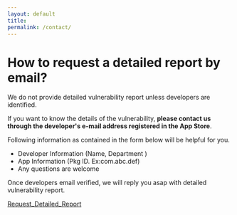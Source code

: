 ```yaml
---
layout: default
title: 
permalink: /contact/
---
```


# How to request a detailed report by email?
We do not provide detailed vulnerability report unless developers are identified.

If you want to know the details of the vulnerability, **please contact us through the developer's e-mail address registered in the App Store**.

Following information as contained in the form below will be helpful for you.

 - Developer Information (Name, Department )
 - App Information (Pkg ID. Ex:com.abc.def)
 - Any questions are welcome

Once developers email verified, we will reply you asap with detailed vulnerability report. 

[Request_Detailed_Report](mailto://june_park@korea.ac.kr)
